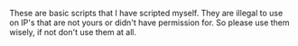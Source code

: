 These are basic scripts that I have scripted myself. They are illegal to use on IP's that are not yours or didn't have permission for. So please use them wisely, if not don't use them at all. 
